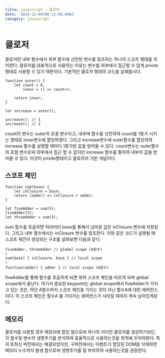 ```yaml
---
title: javascript - 클로저
date: '2019-12-04T00:12:08.000Z'
category: javascript
---
```


# 클로저

클로저란 내부 함수에서 외부 함수에 선언된 변수를 참조하는 하나의 스코프 형태를 의미한다. 클로저를 대표적으로 사용하는 이유는 변수를 외부에서 접근할 수 없게 privite 형태로 사용할 수 있기 때문이다. 기본적인 클로저 형태의 코드를 살펴봅시다. 

```text
function outer() {
    let count = 0,
        inner = () => count++;

    return inner;
}

let increase = outer();

increase(); // 1
increase(); // 2
```

count의 변수는 outer의 로컬 변수이고, 내부에 함수를 선언하여 count를 1증가 시키는 향테로 inner변수에 할당하였다. 그리고 increase변수에 outer함수를 할당하여 increase 함수를 실행할 때마다 1증가된 값을 받아올 수 있다. count변수는 outer함수의 로컬 변수로써 외부에서 접근 할 수 없지만 increase 함수를 통하여 내부의 값을 받아올 수 있다. 이것이 privite형태이고 클로저의 기본 개념이다.

## 스코프 체인

```text
function sum(base) {
    let inClosure = base;
    return (adder) => inClosure + adder;
}

let fiveAdder = sum(5);
fiveAdder(3);
let threeAdder = sum(3);
```

sum 함수를 호출하면 파라미터 base를 통해서 넘어온 값은 inClosure 변수에 저장된다. 그리고 내부 함수에서는 inClosure 변수를 참조한다. 이와 같은 코드가 실행될 때 스코프 체인이 생성되는 구조를 살펴보면 다음과 같다.

```text
fiveAdder, threeAdder // global scope (A함수)
↑  
sum(base) { inClosure, base } // local scope  
↑  
function(adder) { adder } // local scope (A함수)
```

fiveAdder를 통해 함수를 호출하게 되면 위의 스코프 체인을 따르게 되며 global scope에서 끝난다. 여기서 중요한 keypoint는 global scope에서 fiveAdder가 가지고 있는 것은, 하단 A함수까지 스코프 체인을 가지는 것이 아닌 함수A에 대한 레퍼런스이다. 이 스코프 체인은 함수A 를 가리키는 레퍼런스가 사라질 때까지 계속 남아있게된다.

## 메모리

클로저를 사용할 경우 메모리에 할당 됨으로써 하나의 커다란 클로저를 생성하기보단, 각 함수및 변수의 생명주기를 분석하여 효율적으로 사용하는것을 목적에 두어야한다. 특히 IE최신 버전에서는 해결되었지만, 구버전에서는 이벤트가 할당된 DOM을 삭제하면 메모리 누수까지 발생 함으로써 생명주기를 잘 파악하여 사용하는것을 권장한다.

